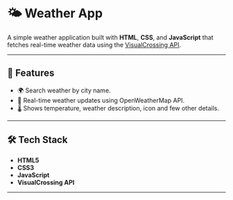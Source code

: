 # 🌤️ Weather App

A simple weather application built with **HTML**, **CSS**, and **JavaScript** that fetches real-time weather data using the [VisualCrossing API](https://www.visualcrossing.com/weather-api/).

---

## 🚀 Features
- 🌍 Search weather by city name.
- 📡 Real-time weather updates using OpenWeatherMap API.
- 🌡️ Shows temperature, weather description, icon and few other details.

---

## 🛠️ Tech Stack
- **HTML5**
- **CSS3**
- **JavaScript**
- **VisualCrossing API**

---
